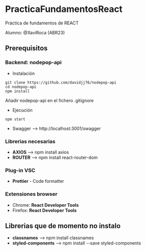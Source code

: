 # PracticaFundamentosReact
Práctica de fundamentos de REACT

Alumno: @XaviRoca (ABR23)


## Prerequisitos

### Backend: **nodepop-api**

* Instalación 
```
git clone https://github.com/davidjj76/nodepop-api
cd nodepop-api
npm install
``` 
Añadir nodepop-api en el fichero .gitignore

* Ejecución

```
npm start
```

* Swagger --> http://localhost:3001/swagger

### Librerias necesarias

* **AXIOS** --> npm install axios
* **ROUTER** --> npm install react-router-dom

### Plug-in VSC

* **Prettier** - Code formatter

### Extensiones browser

* Chrome: **React Developer Tools**
* Firefox: **React Developer Tools**

## Librerias que de momento no instalo

* **classnames** --> npm install classnames
* **styled-components** --> npm install --save styled-components




